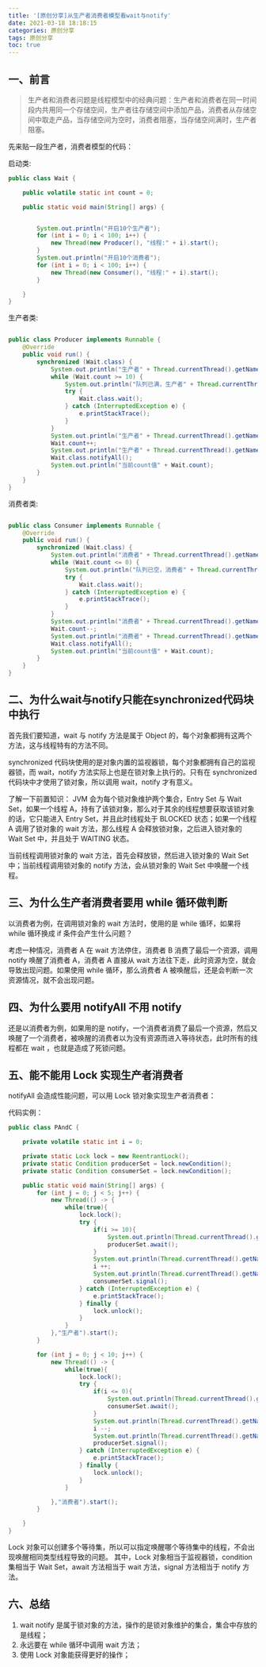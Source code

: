```yaml
---
title: '[原创分享]从生产者消费者模型看wait与notify'
date: 2021-03-18 18:18:15
categories: 原创分享
tags: 原创分享
toc: true
---
```


## 一、前言

> 生产者和消费者问题是线程模型中的经典问题：生产者和消费者在同一时间段内共用同一个存储空间，生产者往存储空间中添加产品，消费者从存储空间中取走产品，当存储空间为空时，消费者阻塞，当存储空间满时，生产者阻塞。

先来贴一段生产者，消费者模型的代码：

启动类:
```java
public class Wait {

    public volatile static int count = 0;

    public static void main(String[] args) {


        System.out.println("开启10个生产者");
        for (int i = 0; i < 100; i++) {
            new Thread(new Producer(), "线程:" + i).start();
        }
        System.out.println("开启10个消费者");
        for (int i = 0; i < 100; i++) {
            new Thread(new Consumer(), "线程:" + i).start();
        }

    }
}
```

生产者类:
```java

public class Producer implements Runnable {
    @Override
    public void run() {
        synchronized (Wait.class) {
            System.out.println("生产者" + Thread.currentThread().getName() + "准备生产");
            while (Wait.count >= 10) {
                System.out.println("队列已满，生产者" + Thread.currentThread().getName() + "停止生产");
                try {
                    Wait.class.wait();
                } catch (InterruptedException e) {
                    e.printStackTrace();
                }
            }
            System.out.println("生产者" + Thread.currentThread().getName() + "生产完毕");
            Wait.count++;
            System.out.println("生产者" + Thread.currentThread().getName() + "唤醒其他线程");
            Wait.class.notifyAll();
            System.out.println("当前count值" + Wait.count);
        }
    }
}
```

消费者类:
```java

public class Consumer implements Runnable {
    @Override
    public void run() {
        synchronized (Wait.class) {
            System.out.println("消费者" + Thread.currentThread().getName() + "准备消费");
            while (Wait.count <= 0) {
                System.out.println("队列已空，消费者" + Thread.currentThread().getName() + "停止消费");
                try {
                    Wait.class.wait();
                } catch (InterruptedException e) {
                    e.printStackTrace();
                }
            }
            System.out.println("消费者" + Thread.currentThread().getName() + "消费完毕");
            Wait.count--;
            System.out.println("消费者" + Thread.currentThread().getName() + "唤醒其他线程");
            Wait.class.notifyAll();
            System.out.println("当前count值" + Wait.count);
        }
    }
}
```

## 二、为什么wait与notify只能在synchronized代码块中执行

首先我们要知道，wait 与 notify 方法是属于 Object 的，每个对象都拥有这两个方法，这与线程特有的方法不同。

synchronized 代码块使用的是对象内置的监视器锁，每个对象都拥有自己的监视器锁，而 wait，notify 方法实际上也是在锁对象上执行的。只有在 synchronized 代码块中才使用了锁对象，所以调用 wait，notify 才有意义。

了解一下前置知识：
JVM 会为每个锁对象维护两个集合，Entry Set 与 Wait Set，如果一个线程 A，持有了该锁对象，那么对于其余的线程想要获取该锁对象的话，它只能进入 Entry Set，并且此时线程处于 BLOCKED 状态；如果一个线程 A 调用了锁对象的 wait 方法，那么线程 A 会释放锁对象，之后进入锁对象的 Wait Set 中，并且处于 WAITING 状态。

当前线程调用锁对象的 wait 方法，首先会释放锁，然后进入锁对象的 Wait Set 中；当前线程调用锁对象的 notify 方法，会从锁对象的 Wait Set 中唤醒一个线程。

## 三、为什么生产者消费者要用 while 循环做判断

以消费者为例，在调用锁对象的 wait 方法时，使用的是 while 循环，如果将 while 循环换成 if 条件会产生什么问题？

考虑一种情况，消费者 A 在 wait 方法停住，消费者 B 消费了最后一个资源，调用 notify 唤醒了消费者 A，消费者 A 直接从 wait 方法往下走，此时资源为空，就会导致出现问题。如果使用 while 循环，那么消费者 A 被唤醒后，还是会判断一次资源情况，就不会出现问题。

## 四、为什么要用 notifyAll 不用 notify

还是以消费者为例，如果用的是 notify，一个消费者消费了最后一个资源，然后又唤醒了一个消费者，被唤醒的消费者以为没有资源而进入等待状态，此时所有的线程都在 wait ，也就是造成了死锁问题。

## 五、能不能用 Lock 实现生产者消费者

notifyAll 会造成性能问题，可以用 Lock 锁对象实现生产者消费者：

代码实例：

```Java
public class PAndC {

    private volatile static int i = 0;

    private static Lock lock = new ReentrantLock();
    private static Condition producerSet = lock.newCondition();
    private static Condition consumerSet = lock.newCondition();

    public static void main(String[] args) {
        for (int j = 0; j < 5; j++) {
            new Thread(() -> {
                while(true){
                    lock.lock();
                    try {
                        if(i >= 10){
                            System.out.println(Thread.currentThread().getName() + "等待");
                            producerSet.await();
                        }
                        System.out.println(Thread.currentThread().getName() + "生产");
                        i ++;
                        System.out.println(Thread.currentThread().getName() + "通知其他人");
                        consumerSet.signal();
                    } catch (InterruptedException e) {
                        e.printStackTrace();
                    } finally {
                        lock.unlock();
                    }
                }
            },"生产者").start();
        }

        for (int j = 0; j < 10; j++) {
            new Thread(() -> {
                while(true){
                    lock.lock();
                    try {
                        if(i <= 0){
                            System.out.println(Thread.currentThread().getName() + "等待");
                            consumerSet.await();
                        }
                        System.out.println(Thread.currentThread().getName() + "消费");
                        i --;
                        System.out.println(Thread.currentThread().getName() + "通知其他人");
                        producerSet.signal();
                    } catch (InterruptedException e) {
                        e.printStackTrace();
                    } finally {
                        lock.unlock();
                    }
                }

            },"消费者").start();
        }

    }
}

```

Lock 对象可以创建多个等待集，所以可以指定唤醒哪个等待集中的线程，不会出现唤醒相同类型线程导致的问题。
其中，Lock 对象相当于监视器锁，condition 集相当于 Wait Set，await 方法相当于 wait 方法，signal 方法相当于 notify 方法。

## 六、总结

1. wait notify 是属于锁对象的方法，操作的是锁对象维护的集合，集合中存放的是线程；
2. 永远要在 while 循环中调用 wait 方法；
3. 使用 Lock 对象能获得更好的操作；

